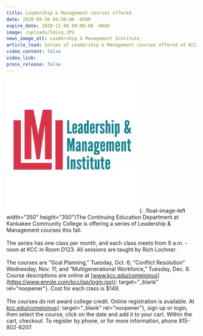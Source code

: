 ```yaml
---
title: Leadership & Management courses offered
date: 2020-09-30 04:58:00 -0500
expire_date: 2020-12-08 00:00:00 -0600
image: /uploads/lmisq.JPG
news_image_alt: Leadership & Management Institute
article_lead: Series of Leadership & Management courses offered at KCC
video_content: false
video_link:
press_release: false
---
```


![](/uploads/lmisq.JPG){: .float-image-left width="350" height="350"}The Continuing Education Department at Kankakee Community College is offering a series of Leadership & Management courses this fall.<br><br>The series has one class per month, and each class meets from 9 a.m. - noon at KCC in Room D123. All sessions are taught by Rich Lochner.&nbsp;<br><br>The courses are “Goal Planning,” Tuesday, Oct. 6; “Conflict Resolution” Wednesday, Nov. 11; and “Multigenerational Workforce,” Tuesday, Dec. 8. Course descriptions are online at [www.kcc.edu/comejoinus](https://www.enrole.com/kcc/jsp/login.jsp){: target="_blank" rel="noopener"}. Cost for each class is $149.&nbsp;<br><br>The courses do not award college credit. Online registration is available. At [kcc.edu/comejoinus](https://www.enrole.com/kcc/jsp/login.jsp){: target="_blank" rel="noopener"}, sign up or login, then select the course, click on the date and add it to your cart. Within the cart, checkout. To register by phone, or for more information, phone 815-802-8207.<br>&nbsp;